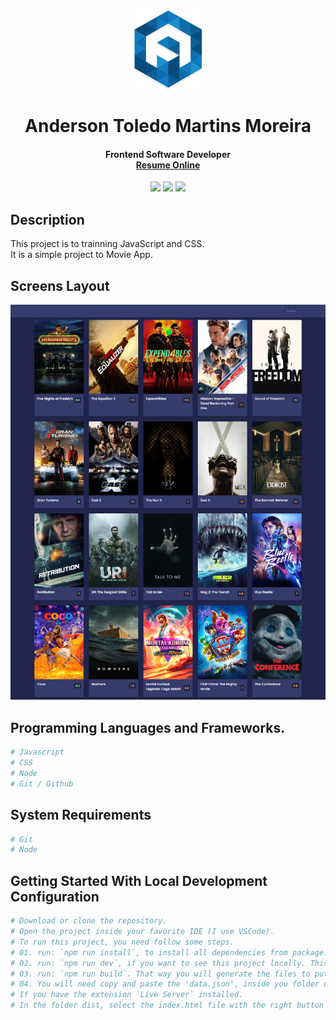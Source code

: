 <div align="center">
  <img src="readme/logo/favicon.png" />
  <h1>Anderson Toledo Martins Moreira</h1>
  <h4> Frontend Software Developer <br />
    <a href="http://www.atmm.dev" target="_blank">Resume Online</a>
  </h4>
</div>

<!-- References for Create budgets :: https://shields.io/category/build -->
<div align="center">
  <img src="https://img.shields.io/static/v1?label=STATUS&message=complete&color=darkgreen&style=for-the-badge"/> <img src="https://img.shields.io/static/v1?label=Javascript&message=ES23&color=yellow&style=for-the-badge"/> <img src="https://img.shields.io/static/v1?label=CSS&message=3&color=blue&style=for-the-badge"/>
</div>

## Description
This project is to trainning JavaScript and CSS.\
It is a simple project to Movie App.

## Screens Layout
<div align="center">
  <img src="readme/layout/layout.jpg" alt="Login"/>
</div>

## Programming Languages and Frameworks.
```bash
# Javascript
# CSS
# Node
# Git / Github
```

## System Requirements
```bash
# Git
# Node
```

## Getting Started With Local Development Configuration
```bash
# Download or clone the repository.
# Open the project inside your favorite IDE (I use VSCode).
# To run this project, you need follow some steps.
# 01. run: `npm run install`, to install all dependencies from package.json.
# 02. run: `npm run dev`, if you want to see this project locally. This command will run and open the project in a browser.
# 03. run: `npm run build`. That way you will generate the files to put in PROD, inside the folder dist.
# 04. You will need copy and paste the 'data.json', inside you folder dist (just to put in PROD).
# If you have the extension `Live Server` installed.
# In the folder dist, select the index.html file with the right button of your mouse and select 'Open with Live Server'.

```